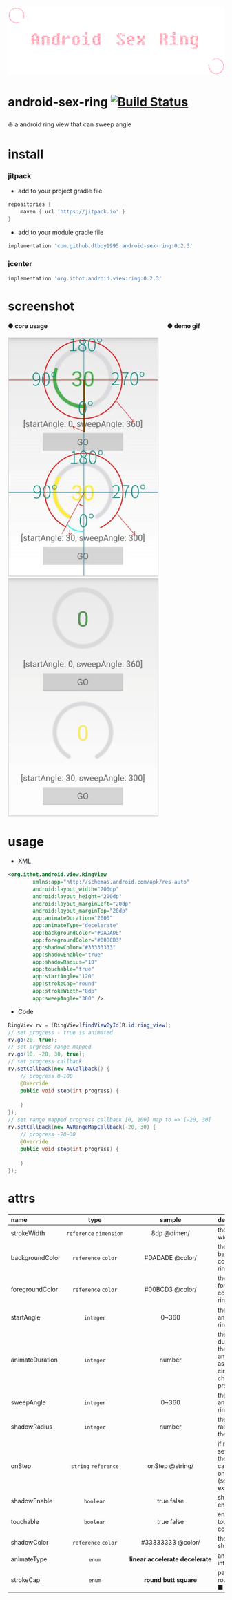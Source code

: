 # ![android-sex-ring](art/logo.png)

# android-sex-ring [![Build Status](https://travis-ci.org/dtboy1995/android-sex-ring.svg?branch=master)](https://travis-ci.org/dtboy1995/android-sex-ring)
:sailboat: a android ring view that can sweep angle

# install
### jitpack
- add to your project gradle file

```gradle
repositories {
    maven { url 'https://jitpack.io' }
}
```
- add to your module gradle file

```gradle
implementation 'com.github.dtboy1995:android-sex-ring:0.2.3'
```
### jcenter
```gradle
implementation 'org.ithot.android.view:ring:0.2.3'
```

# screenshot

#### ● core usage &nbsp; &nbsp; &nbsp; &nbsp; &nbsp; &nbsp; &nbsp;&nbsp; &nbsp; &nbsp; &nbsp; &nbsp; &nbsp; &nbsp;&nbsp; &nbsp; &nbsp; &nbsp; &nbsp; &nbsp; &nbsp;&nbsp; &nbsp; &nbsp; &nbsp; &nbsp; &nbsp; &nbsp;&nbsp; &nbsp; &nbsp; &nbsp; &nbsp; &nbsp; &nbsp;&nbsp; &nbsp; &nbsp; &nbsp; &nbsp; &nbsp; &nbsp;&nbsp;&nbsp;&nbsp;&nbsp; ● demo gif

![android-sex-ring](art/desc.jpg)&nbsp;![android-sex-ring](art/screenshot.gif)

# usage
- XML

```xml
<org.ithot.android.view.RingView
        xmlns:app="http://schemas.android.com/apk/res-auto"
        android:layout_width="200dp"
        android:layout_height="200dp"
        android:layout_marginLeft="20dp"
        android:layout_marginTop="20dp"
        app:animateDuration="2000"
        app:animateType="decelerate"
        app:backgroundColor="#DADADE"
        app:foregroundColor="#00BCD3"
        app:shadowColor="#33333333"
        app:shadowEnable="true"
        app:shadowRadius="10"
        app:touchable="true"
        app:startAngle="120"
        app:strokeCap="round"
        app:strokeWidth="8dp"
        app:sweepAngle="300" />
```
- Code

```java
RingView rv = (RingView)findViewById(R.id.ring_view);
// set progress - true is animated
rv.go(20, true);
// set prgress range mapped
rv.go(10, -20, 30, true);
// set progress callback
rv.setCallback(new AVCallback() {
    // progress 0~100
    @Override
    public void step(int progress) {

    }
});
// set range mapped progress callback [0, 100] map to => [-20, 30]
rv.setCallback(new AVRangeMapCallback(-20, 30) {
    // progress -20~30
    @Override
    public void step(int progress) {

    }
});
```

# attrs

name | type | sample |description
:- | :-: | :-: | :-
strokeWidth | `reference`&nbsp;`dimension` | 8dp&nbsp;@dimen/ | the ring width
backgroundColor | `reference`&nbsp;`color` | #DADADE&nbsp;@color/ | the background color of the ring
foregroundColor | `reference`&nbsp;`color` | #00BCD3&nbsp;@color/ | the foreground color of the ring
startAngle | `integer` | 0~360 | the start angle of the ring
animateDuration | `integer` | number | the duration of the animation as the circle changes its progress
sweepAngle | `integer` | 0~360 | the sweep angle of the ring
shadowRadius | `integer` | number | the shadow radius of the ring
onStep | `string`&nbsp;`reference` | onStep&nbsp;@string/ | if not setCallback then you can config onStep (see example)
shadowEnable | `boolean` | true&nbsp;false | shadow enabled
touchable | `boolean` | true&nbsp;false | enable touch control
shadowColor | `reference`&nbsp;`color` | #33333333&nbsp;@color/ | the color of shadow
animateType | `enum` | **linear**&nbsp;**accelerate**&nbsp;**decelerate** | animation interceptor
strokeCap | `enum` | **round**&nbsp;**butt**&nbsp;**square** | paint cap ● round  ▎butt ■ square
